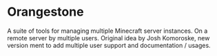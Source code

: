 Orangestone
===========

A suite of tools for managing multiple Minecraft server instances. On a remote server by multiple users. Original idea by Josh Komoroske, new version ment to add multiple user support and documentation / usages.

